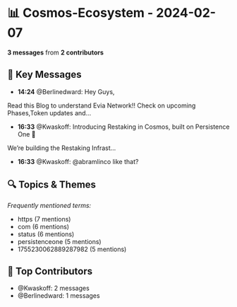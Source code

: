 # 📊 Cosmos-Ecosystem - 2024-02-07
**3 messages** from **2 contributors**

## 💬 Key Messages
- **14:24** @Berlinedward: Hey Guys,

Read this Blog to understand Evia Network!!
Check on upcoming Phases,Token updates and...
- **16:33** @Kwaskoff: Introducing Restaking in Cosmos, built on Persistence One 🦾

We’re building the Restaking Infrast...
- **16:33** @Kwaskoff: @abramlinco like that?

## 🔍 Topics & Themes
*Frequently mentioned terms:*
- https (7 mentions)
- com (6 mentions)
- status (6 mentions)
- persistenceone (5 mentions)
- 1755230062889287982 (5 mentions)

## 👥 Top Contributors
- @Kwaskoff: 2 messages
- @Berlinedward: 1 messages